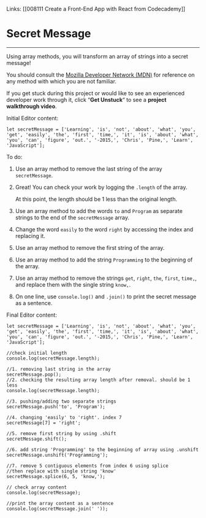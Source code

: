 Links:  [[008111 Create a Front-End App with React from Codecademy]]
# Secret Message

---
Using array methods, you will transform an array of strings into a secret message!

You should consult the [Mozilla Developer Network (MDN)](https://developer.mozilla.org/en-US/docs/Web/JavaScript/Reference/Global_Objects/Array) for reference on any method with which you are not familiar.

If you get stuck during this project or would like to see an experienced developer work through it, click “**Get Unstuck**“ to see a **project walkthrough video**.

Initial Editor content:

	let secretMessage = ['Learning', 'is', 'not', 'about', 'what', 'you', 'get', 'easily', 'the', 'first', 'time,', 'it', 'is', 'about', 'what', 'you', 'can', 'figure', 'out.', '-2015,', 'Chris', 'Pine,', 'Learn', 'JavaScript'];

To do:
1. Use an array method to remove the last string of the array `secretMessage`.
2. Great! You can check your work by logging the `.length` of the array.
	
	At this point, the length should be 1 less than the original length.

3. Use an array method to add the words `to` and `Program` as separate strings to the end of the `secretMessage` array.
4. Change the word `easily` to the word `right` by accessing the index and replacing it.
5. Use an array method to remove the first string of the array.
6. Use an array method to add the string `Programming` to the beginning of the array.
7. Use an array method to remove the strings `get`, `right`, `the`, `first`, `time,`, and replace them with the single string `know,`.
8. On one line, use `console.log()` and `.join()` to print the secret message as a sentence.

Final Editor content:

	let secretMessage = ['Learning', 'is', 'not', 'about', 'what', 'you', 'get', 'easily', 'the', 'first', 'time,', 'it', 'is', 'about', 'what', 'you', 'can', 'figure', 'out.', '-2015,', 'Chris', 'Pine,', 'Learn', 'JavaScript'];
	
	//check initial length
	console.log(secretMessage.length);

	//1. removing last string in the array
	secretMessage.pop();
	//2. checking the resulting array length after removal. should be 1 less
	console.log(secretMessage.length);

	//3. pushing/adding two separate strings
	secretMessage.push('to', 'Program');

	//4. changing 'easily' to 'right'. index 7
	secretMessage[7] = 'right';

	//5. remove first string by using .shift
	secretMessage.shift();

	//6. add string 'Programming' to the beginning of array using .unshift
	secretMessage.unshift('Programming');

	//7. remove 5 contiguous elements from index 6 using splice
	//then replace with single string 'know'
	secretMessage.splice(6, 5, 'know,');

	// check array content
	console.log(secretMessage);

	//print the array content as a sentence
	console.log(secretMessage.join(' '));